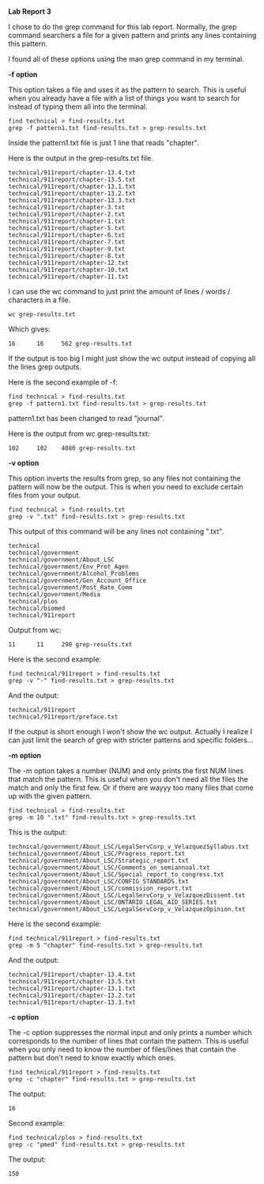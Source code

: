 **Lab Report 3**

I chose to do the grep command for this lab report. Normally, the grep command searchers a file for a
given pattern and prints any lines containing this pattern.

I found all of these options using the man grep command in my terminal.

**-f option**

This option takes a file and uses it as the pattern to search. This is useful when you already have a file with
a list of things you want to search for instead of typing them all into the terminal.

    find technical > find-results.txt
    grep -f pattern1.txt find-results.txt > grep-results.txt
    
Inside the pattern1.txt file is just 1 line that reads "chapter".

Here is the output in the grep-results.txt file.

    technical/911report/chapter-13.4.txt
    technical/911report/chapter-13.5.txt
    technical/911report/chapter-13.1.txt
    technical/911report/chapter-13.2.txt
    technical/911report/chapter-13.3.txt
    technical/911report/chapter-3.txt
    technical/911report/chapter-2.txt
    technical/911report/chapter-1.txt
    technical/911report/chapter-5.txt
    technical/911report/chapter-6.txt
    technical/911report/chapter-7.txt
    technical/911report/chapter-9.txt
    technical/911report/chapter-8.txt
    technical/911report/chapter-12.txt
    technical/911report/chapter-10.txt
    technical/911report/chapter-11.txt
    
I can use the wc command to just print the amount of lines / words / characters in a file.

    wc grep-results.txt
    
Which gives:

    16      16     562 grep-results.txt
    
If the output is too big I might just show the wc output instead of copying all the lines grep outputs.

Here is the second example of -f:

    find technical > find-results.txt
    grep -f pattern1.txt find-results.txt > grep-results.txt
    
pattern1.txt has been changed to read "journal".

Here is the output from wc grep-results.txt:

    102     102    4080 grep-results.txt
    
**-v option**

This option inverts the results from grep, so any files not containing the pattern will now be the output. This is
when you need to exclude certain files from your output.

    find technical > find-results.txt
    grep -v ".txt" find-results.txt > grep-results.txt
    
This output of this command will be any lines not containing ".txt".

    technical
    technical/government
    technical/government/About_LSC
    technical/government/Env_Prot_Agen
    technical/government/Alcohol_Problems
    technical/government/Gen_Account_Office
    technical/government/Post_Rate_Comm
    technical/government/Media
    technical/plos
    technical/biomed
    technical/911report
    
Output from wc:

    11      11     290 grep-results.txt
    
Here is the second example:

    find technical/911report > find-results.txt
    grep -v "-" find-results.txt > grep-results.txt
    
And the output:

    technical/911report
    technical/911report/preface.txt
    
If the output is short enough I won't show the wc output. Actually I realize I can just limit
the search of grep with stricter patterns and specific folders...

**-m option**

The -m option takes a number (NUM) and only prints the first NUM lines that match the pattern.
This is useful when you don't need all the files the match and only the first few. Or if there are wayyy too many files
that come up with the given pattern.

    find technical > find-results.txt
    grep -m 10 ".txt" find-results.txt > grep-results.txt
    
This is the output:

    technical/government/About_LSC/LegalServCorp_v_VelazquezSyllabus.txt
    technical/government/About_LSC/Progress_report.txt
    technical/government/About_LSC/Strategic_report.txt
    technical/government/About_LSC/Comments_on_semiannual.txt
    technical/government/About_LSC/Special_report_to_congress.txt
    technical/government/About_LSC/CONFIG_STANDARDS.txt
    technical/government/About_LSC/commission_report.txt
    technical/government/About_LSC/LegalServCorp_v_VelazquezDissent.txt
    technical/government/About_LSC/ONTARIO_LEGAL_AID_SERIES.txt
    technical/government/About_LSC/LegalServCorp_v_VelazquezOpinion.txt
    
Here is the second example:

    find technical/911report > find-results.txt
    grep -m 5 "chapter" find-results.txt > grep-results.txt
    
And the output:

    technical/911report/chapter-13.4.txt
    technical/911report/chapter-13.5.txt
    technical/911report/chapter-13.1.txt
    technical/911report/chapter-13.2.txt
    technical/911report/chapter-13.3.txt

**-c option**

The -c option suppresses the normal input and only prints a number which corresponds to the number of lines that
contain the pattern. This is useful when you only need to know the number of files/lines that contain the pattern
but don't need to know exactly which ones.

    find technical/911report > find-results.txt
    grep -c "chapter" find-results.txt > grep-results.txt
    
The output:

    16
    
Second example:

    find technical/plos > find-results.txt
    grep -c "pmed" find-results.txt > grep-results.txt
    
The output:

    150
